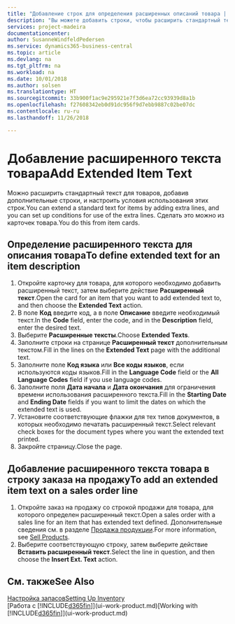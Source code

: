 ```yaml
---
title: "Добавление строк для определения расширенных описаний товара | Документы Майкрософт"
description: "Вы можете добавить строки, чтобы расширить стандартный текст описания товара."
services: project-madeira
documentationcenter: 
author: SusanneWindfeldPedersen
ms.service: dynamics365-business-central
ms.topic: article
ms.devlang: na
ms.tgt_pltfrm: na
ms.workload: na
ms.date: 10/01/2018
ms.author: solsen
ms.translationtype: HT
ms.sourcegitcommit: 33b900f1ac9e295921e7f3d6ea72cc93939d8a1b
ms.openlocfilehash: f27608342eb0d91dc956f9d7ebb9887c02be07dc
ms.contentlocale: ru-ru
ms.lasthandoff: 11/26/2018

---
```

# <a name="add-extended-item-text"></a><span data-ttu-id="64bc5-103">Добавление расширенного текста товара</span><span class="sxs-lookup"><span data-stu-id="64bc5-103">Add Extended Item Text</span></span>
<span data-ttu-id="64bc5-104">Можно расширить стандартный текст для товаров, добавив дополнительные строки, и настроить условия использования этих строк.</span><span class="sxs-lookup"><span data-stu-id="64bc5-104">You can extend a standard text for items by adding extra lines, and you can set up conditions for use of the extra lines.</span></span> <span data-ttu-id="64bc5-105">Сделать это можно из карточек товара.</span><span class="sxs-lookup"><span data-stu-id="64bc5-105">You do this from item cards.</span></span>

## <a name="to-define-extended-text-for-an-item-description"></a><span data-ttu-id="64bc5-106">Определение расширенного текста для описания товара</span><span class="sxs-lookup"><span data-stu-id="64bc5-106">To define extended text for an item description</span></span>
1. <span data-ttu-id="64bc5-107">Откройте карточку для товара, для которого необходимо добавить расширенный текст, затем выберите действие **Расширенный текст**.</span><span class="sxs-lookup"><span data-stu-id="64bc5-107">Open the card for an item that you want to add extended text to, and then choose the **Extended Text** action.</span></span>
2. <span data-ttu-id="64bc5-108">В поле **Код** введите код, а в поле **Описание** введите необходимый текст.</span><span class="sxs-lookup"><span data-stu-id="64bc5-108">In the **Code** field, enter the code, and in the **Description** field, enter the desired text.</span></span>
3. <span data-ttu-id="64bc5-109">Выберите **Расширенные тексты**.</span><span class="sxs-lookup"><span data-stu-id="64bc5-109">Choose **Extended Texts**.</span></span>
4. <span data-ttu-id="64bc5-110">Заполните строки на странице **Расширенный текст** дополнительным текстом.</span><span class="sxs-lookup"><span data-stu-id="64bc5-110">Fill in the lines on the **Extended Text** page with the additional text.</span></span>
5. <span data-ttu-id="64bc5-111">Заполните поле **Код языка** или **Все коды языков**, если используются коды языков.</span><span class="sxs-lookup"><span data-stu-id="64bc5-111">Fill in the **Language Code** field or the **All Language Codes** field if you use language codes.</span></span>
6. <span data-ttu-id="64bc5-112">Заполните поля **Дата начала** и **Дата окончания** для ограничения времени использования расширенного текста.</span><span class="sxs-lookup"><span data-stu-id="64bc5-112">Fill in the **Starting Date** and **Ending Date** fields if you want to limit the dates on which the extended text is used.</span></span>
7. <span data-ttu-id="64bc5-113">Установите соответствующие флажки для тех типов документов, в которых необходимо печатать расширенный текст.</span><span class="sxs-lookup"><span data-stu-id="64bc5-113">Select relevant check boxes for the document types where you want the extended text printed.</span></span>
8. <span data-ttu-id="64bc5-114">Закройте страницу.</span><span class="sxs-lookup"><span data-stu-id="64bc5-114">Close the page.</span></span>

## <a name="to-add-an-extended-item-text-on-a-sales-order-line"></a><span data-ttu-id="64bc5-115">Добавление расширенного текста товара в строку заказа на продажу</span><span class="sxs-lookup"><span data-stu-id="64bc5-115">To add an extended item text on a sales order line</span></span>
1. <span data-ttu-id="64bc5-116">Откройте заказ на продажу со строкой продажи для товара, для которого определен расширенный текст.</span><span class="sxs-lookup"><span data-stu-id="64bc5-116">Open a sales order with a sales line for an item that has extended text defined.</span></span> <span data-ttu-id="64bc5-117">Дополнительные сведения см. в разделе [Продажа продукции](sales-how-sell-products.md).</span><span class="sxs-lookup"><span data-stu-id="64bc5-117">For more information, see [Sell Products](sales-how-sell-products.md).</span></span>
2. <span data-ttu-id="64bc5-118">Выберите соответствующую строку, затем выберите действие **Вставить расширенный текст**.</span><span class="sxs-lookup"><span data-stu-id="64bc5-118">Select the line in question, and then choose the **Insert Ext. Text** action.</span></span>

## <a name="see-also"></a><span data-ttu-id="64bc5-119">См. также</span><span class="sxs-lookup"><span data-stu-id="64bc5-119">See Also</span></span>
[<span data-ttu-id="64bc5-120">Настройка запасов</span><span class="sxs-lookup"><span data-stu-id="64bc5-120">Setting Up Inventory</span></span>](inventory-setup-inventory.md)  
<span data-ttu-id="64bc5-121">[Работа с [!INCLUDE[d365fin](includes/d365fin_md.md)]](ui-work-product.md)</span><span class="sxs-lookup"><span data-stu-id="64bc5-121">[Working with [!INCLUDE[d365fin](includes/d365fin_md.md)]](ui-work-product.md)</span></span>

